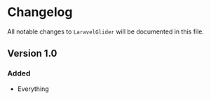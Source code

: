 # Changelog

All notable changes to `LaravelGlider` will be documented in this file.

## Version 1.0

### Added
- Everything
